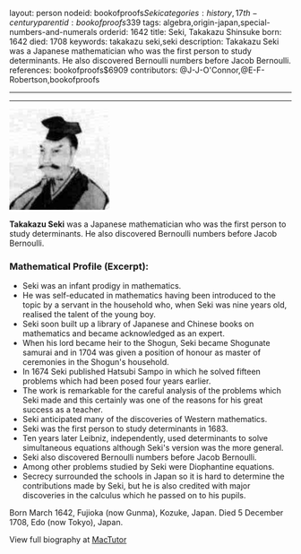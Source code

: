 layout: person
nodeid: bookofproofs$Seki
categories: history,17th-century
parentid: bookofproofs$339
tags: algebra,origin-japan,special-numbers-and-numerals
orderid: 1642
title: Seki, Takakazu Shinsuke
born: 1642
died: 1708
keywords: takakazu seki,seki
description: Takakazu Seki was a Japanese mathematician who was the first person to study determinants. He also discovered Bernoulli numbers before Jacob Bernoulli.
references: bookofproofs$6909
contributors: @J-J-O'Connor,@E-F-Robertson,bookofproofs

---



---

![Seki.jpg](https://github.com/bookofproofs/bookofproofs.github.io/blob/main/_sources/_assets/images/portraits/Seki.jpg?raw=true)

**Takakazu Seki** was a Japanese mathematician who was the first person to study determinants. He also discovered Bernoulli numbers before Jacob Bernoulli.

### Mathematical Profile (Excerpt):
* Seki was an infant prodigy in mathematics.
* He was self-educated in mathematics having been introduced to the topic by a servant in the household who, when Seki was nine years old, realised the talent of the young boy.
* Seki soon built up a library of Japanese and Chinese books on mathematics and became acknowledged as an expert.
* When his lord became heir to the Shogun, Seki became Shogunate samurai and in 1704 was given a position of honour as master of ceremonies in the Shogun's household.
* In 1674 Seki published Hatsubi Sampo in which he solved fifteen problems which had been posed four years earlier.
* The work is remarkable for the careful analysis of the problems which Seki made and this certainly was one of the reasons for his great success as a teacher.
* Seki anticipated many of the discoveries of Western mathematics.
* Seki was the first person to study determinants in 1683.
* Ten years later Leibniz, independently, used determinants to solve simultaneous equations although Seki's version was the more general.
* Seki also discovered Bernoulli numbers before Jacob Bernoulli.
* Among other problems studied by Seki were Diophantine equations.
* Secrecy surrounded the schools in Japan so it is hard to determine the contributions made by Seki, but he is also credited with major discoveries in the calculus which he passed on to his pupils.

Born March 1642, Fujioka (now Gunma), Kozuke, Japan. Died 5 December 1708, Edo (now Tokyo), Japan.

View full biography at [MacTutor](https://mathshistory.st-andrews.ac.uk/Biographies/Seki/)

